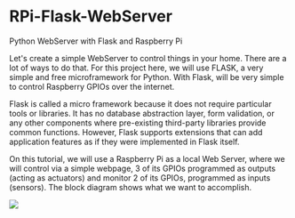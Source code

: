 # RPi-Flask-WebServer
Python WebServer with Flask and Raspberry Pi

Let's create a simple WebServer to control things in your home. There are a lot of ways to do that. For this project here, we will use FLASK, a very simple and free microframework for Python. With Flask, will be very simple to control Raspberry GPIOs over the internet.

Flask is called a micro framework because it does not require particular tools or libraries. It has no database abstraction layer, form validation, or any other components where pre-existing third-party libraries provide common functions. However, Flask supports extensions that can add application features as if they were implemented in Flask itself.

On this tutorial, we will use a Raspberry Pi as a local Web Server, where we will control via a simple webpage, 3 of its GPIOs programmed as outputs (acting as actuators) and monitor 2 of its GPIOs, programmed as inputs (sensors). The block diagram shows what we want to accomplish.
<p> 
<img src=“Pictures/Annotation 2020-03-31 115003.png”>
</p>
